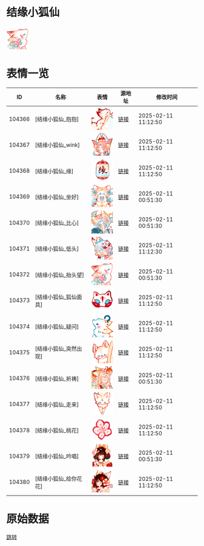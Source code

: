 # 结缘小狐仙

<img src="./cover.png" height="60" alt="cover" />

# 表情一览

|ID|名称|表情|源地址|修改时间|
|----|----|----|----|----|
|104366|[结缘小狐仙_抱抱]|<img src="./pic/104366_%5B结缘小狐仙_抱抱%5D.png" height="60" alt="抱抱"/>|[链接](https://i0.hdslb.com/bfs/garb/a9630eedbe116e1aea948987f11c69c5e401f9b8.png)|2025-02-11 11:12:50|
|104367|[结缘小狐仙_wink]|<img src="./pic/104367_%5B结缘小狐仙_wink%5D.png" height="60" alt="wink"/>|[链接](https://i0.hdslb.com/bfs/garb/d7d467956e9c45c93d1c1343f84a3d01e9b5618d.png)|2025-02-11 11:12:50|
|104368|[结缘小狐仙_缘]|<img src="./pic/104368_%5B结缘小狐仙_缘%5D.png" height="60" alt="缘"/>|[链接](https://i0.hdslb.com/bfs/garb/80026ce621e53903bb4970e3ee07c50dd775fc5b.png)|2025-02-11 11:12:50|
|104369|[结缘小狐仙_坐好]|<img src="./pic/104369_%5B结缘小狐仙_坐好%5D.png" height="60" alt="坐好"/>|[链接](https://i0.hdslb.com/bfs/garb/a2b9c1dfa3879a4e998eb5183bfb5ed5643d8f46.png)|2025-02-11 00:51:30|
|104370|[结缘小狐仙_比心]|<img src="./pic/104370_%5B结缘小狐仙_比心%5D.png" height="60" alt="比心"/>|[链接](https://i0.hdslb.com/bfs/garb/7ac82800d92160b78b1c6d823bc02248cc54b133.png)|2025-02-11 00:51:30|
|104371|[结缘小狐仙_低头]|<img src="./pic/104371_%5B结缘小狐仙_低头%5D.png" height="60" alt="低头"/>|[链接](https://i0.hdslb.com/bfs/garb/6b85ae18dae71077b3a4302d9ad89b38b1fd50e2.png)|2025-02-11 11:12:30|
|104372|[结缘小狐仙_抬头望]|<img src="./pic/104372_%5B结缘小狐仙_抬头望%5D.png" height="60" alt="抬头望"/>|[链接](https://i0.hdslb.com/bfs/garb/d6364d3bf52a79cfc525a6563b8aebd1c47d96a2.png)|2025-02-11 00:51:30|
|104373|[结缘小狐仙_狐仙面具]|<img src="./pic/104373_%5B结缘小狐仙_狐仙面具%5D.png" height="60" alt="狐仙面具"/>|[链接](https://i0.hdslb.com/bfs/garb/fb4caa3e51c7f276205b9e0ad36b642be0664493.png)|2025-02-11 11:12:50|
|104374|[结缘小狐仙_疑问]|<img src="./pic/104374_%5B结缘小狐仙_疑问%5D.png" height="60" alt="疑问"/>|[链接](https://i0.hdslb.com/bfs/garb/97a5fcbc5f9b6917f10d1b9bd8f08984e315a7a2.png)|2025-02-11 11:12:50|
|104375|[结缘小狐仙_突然出现]|<img src="./pic/104375_%5B结缘小狐仙_突然出现%5D.png" height="60" alt="突然出现"/>|[链接](https://i0.hdslb.com/bfs/garb/5a7d73af6dff780d0d9b9f151ba6ac7bdc3da067.png)|2025-02-11 11:12:50|
|104376|[结缘小狐仙_祈祷]|<img src="./pic/104376_%5B结缘小狐仙_祈祷%5D.png" height="60" alt="祈祷"/>|[链接](https://i0.hdslb.com/bfs/garb/19bc6c1b38f4fd4496b62bde9e181f16b0daf566.png)|2025-02-11 00:51:30|
|104377|[结缘小狐仙_走来]|<img src="./pic/104377_%5B结缘小狐仙_走来%5D.png" height="60" alt="走来"/>|[链接](https://i0.hdslb.com/bfs/garb/ba482be5175ea51d79e4643e448a7b703a686366.png)|2025-02-11 11:12:50|
|104378|[结缘小狐仙_桃花]|<img src="./pic/104378_%5B结缘小狐仙_桃花%5D.png" height="60" alt="桃花"/>|[链接](https://i0.hdslb.com/bfs/garb/1b9700f164c230c5f1e247e904802b3d5ccd08c8.png)|2025-02-11 11:12:50|
|104379|[结缘小狐仙_吟唱]|<img src="./pic/104379_%5B结缘小狐仙_吟唱%5D.png" height="60" alt="吟唱"/>|[链接](https://i0.hdslb.com/bfs/garb/e567b0a1a42b0c683d80c220b7c6a733710d4dac.png)|2025-02-11 00:51:30|
|104380|[结缘小狐仙_给你花花]|<img src="./pic/104380_%5B结缘小狐仙_给你花花%5D.png" height="60" alt="给你花花"/>|[链接](https://i0.hdslb.com/bfs/garb/b7a8ed256e005d80b05e7e53598e164b1bc3b6c3.png)|2025-02-11 11:12:50|

# 原始数据

[跳转](./raw.json)

